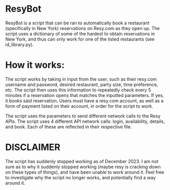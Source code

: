 # ResyBot
ResyBot is a script that can be ran to automatically book a restaurant (specifically in New York) reservations on Resy.com as they open up. 
The script uses a dictionary of some of the hardest to obtain reservations in New York, and thus can only work for one of the listed restaurants (see id_library.py).

# How it works:
The script works by taking in input from the user, such as their resy.com username and password, desired restaurant, party size, time preference, etc. 
The script then uses this information to repeatedly check every 5 minutes if a reservation opens that matches the inputted parameters. If yes, it books said reservation.
Users must have a resy.com account, as well as a form of payment listed on their account, in order for the script to work.

The script uses the parameters to send different network calls to the Resy APIs. The script uses 4 different API network calls: login, availability, details, and book. Each of these are reflected in their respective file.

# DISCLAIMER
The script has suddenly stopped working as of December 2023. I am not sure as to why it suddenly stopped working (maybe resy is cracking down on these types of things), and have been unable to work around it.
Feel free to investigate why the script no longer works, and potentially find a way around it.
